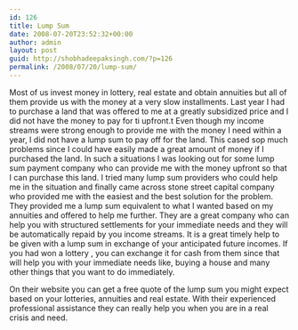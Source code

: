```yaml
---
id: 126
title: Lump Sum
date: 2008-07-20T23:52:32+00:00
author: admin
layout: post
guid: http://shobhadeepaksingh.com/?p=126
permalink: /2008/07/20/lump-sum/
---
```

Most of us invest money in lottery, real estate and obtain annuities but all of them provide us with the money at a very slow installments. Last year I had to purchase a land that was offered to me at a greatly subsidized price and I did not have the money to pay for ti upfront.t Even though my income streams were strong enough to provide me with the money I need within a year, I did not have a lump sum to pay off for the land. This cased sop much problems since I could have easily made a great amount of money if I purchased the land. In such a situations I was looking out for some lump sum payment company who can provide me with the money upfront so that I can purchase this land. I tried many lump sum providers who could help me in the situation and finally came across stone street capital company who provided me with the easiest and the best solution for the problem. They provided me a lump sum equivalent to what I wanted based on my annuities and offered to help me further. They are a great company who can help you with structured settlements for your immediate needs and they will be automatically repaid by you income streams. It is a great timely help to be given with a lump sum in exchange of your anticipated future incomes. If you had won a lottery , you can exchange it for cash from them since that will help you with your immediate needs like, buying a house and many other things that you want to do immediately.

On their website you can get a free quote of the lump sum you might expect based on your lotteries, annuities and real estate. With their experienced professional assistance they can really help you when you are in a real crisis and need.